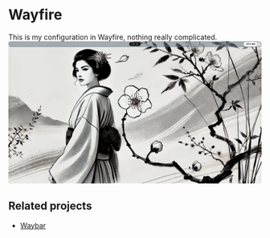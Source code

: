 # Wayfire
This is my configuration in Wayfire, nothing really complicated.
![Screenshot](images/Screenshot.png)
## Related projects
- [Waybar](https://github.com/dEUCIO/Waybar)

